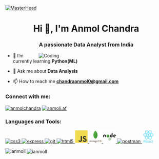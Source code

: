 [![MasterHead](https://www.aalpha.net/wp-content/uploads/2020/12/full-stack-development.gif)](https://media.licdn.com/dms/image/C4D03AQFhAkJNw8qkOA/profile-displayphoto-shrink_800_800/0/1667940890441?e=1697068800&v=beta&t=z6aZr3gs4HG-QM4GAzJaNPr8AU1Hrg--6oiq5TzTY-g)
<h1 align="center">Hi 👋, I'm Anmol Chandra</h1>
<h3 align="center">A passionate Data Analyst from India</h3>
<img align="right" alt="Coding" width="400" src = "https://media1.tenor.com/images/cd37fa49c983ac905df0016fd5b6a2ee/tenor.gif?itemid=13165216">

- 🌱 I’m currently learning **Python(ML)**

- 💬 Ask me about **Data Analysis**

- 📫 How to reach me **chandraanmol0@gmail.com**

<h3 align="left">Connect with me:</h3>
<p align="left">
<a href="https://linkedin.com/in/anmolchandra" target="blank"><img align="center" src="https://raw.githubusercontent.com/rahuldkjain/github-profile-readme-generator/master/src/images/icons/Social/linked-in-alt.svg" alt="anmolchandra" height="30" width="40" /></a>
<a href="https://instagram.com/anmoli.af" target="blank"><img align="center" src="https://raw.githubusercontent.com/rahuldkjain/github-profile-readme-generator/master/src/images/icons/Social/instagram.svg" alt="anmoli.af" height="30" width="40" /></a>
</p>

<h3 align="left">Languages and Tools:</h3>
<p align="left"> <a href="https://www.w3schools.com/css/" target="_blank" rel="noreferrer"> <img src="https://ioaglobal.org/uploads/1693454753.jpg" alt="css3" width="40" height="40"/> </a> <a href="https://expressjs.com" target="_blank" rel="noreferrer"> <img src="https://logowik.com/content/uploads/images/azure-sql2162.jpg" alt="express" width="40" height="40"/> </a> <a href="https://git-scm.com/" target="_blank" rel="noreferrer"> <img src="https://logos-world.net/wp-content/uploads/2022/02/Microsoft-Power-BI-Symbol.png" alt="git" width="40" height="40"/> </a> <a href="https://www.w3.org/html/" target="_blank" rel="noreferrer"> <img src="https://toppng.com/uploads/preview/python-logo-vector-download-free-11574197219exgflzvtyd.png" alt="html5" width="40" height="40"/> </a> <a href="https://developer.mozilla.org/en-US/docs/Web/JavaScript" target="_blank" rel="noreferrer"> <img src="https://raw.githubusercontent.com/devicons/devicon/master/icons/javascript/javascript-original.svg" alt="javascript" width="40" height="40"/> </a> <a href="https://www.mongodb.com/" target="_blank" rel="noreferrer"> <img src="https://raw.githubusercontent.com/devicons/devicon/master/icons/mongodb/mongodb-original-wordmark.svg" alt="mongodb" width="40" height="40"/> </a> <a href="https://nodejs.org" target="_blank" rel="noreferrer"> <img src="https://raw.githubusercontent.com/devicons/devicon/master/icons/nodejs/nodejs-original-wordmark.svg" alt="nodejs" width="40" height="40"/> </a> <a href="https://postman.com" target="_blank" rel="noreferrer"> <img src="https://www.vectorlogo.zone/logos/getpostman/getpostman-icon.svg" alt="postman" width="40" height="40"/> </a> <a href="https://reactjs.org/" target="_blank" rel="noreferrer"> <img src="https://raw.githubusercontent.com/devicons/devicon/master/icons/react/react-original-wordmark.svg" alt="react" width="40" height="40"/> </a> </p>

<p><img align="left" src="https://github-readme-stats.vercel.app/api/top-langs?username=ianmoll&show_icons=true&locale=en&layout=compact" alt="ianmoll" /></p>

<p>&nbsp;<img align="center" src="https://github-readme-stats.vercel.app/api?username=ianmoll&show_icons=true&locale=en" alt="ianmoll" /></p>

